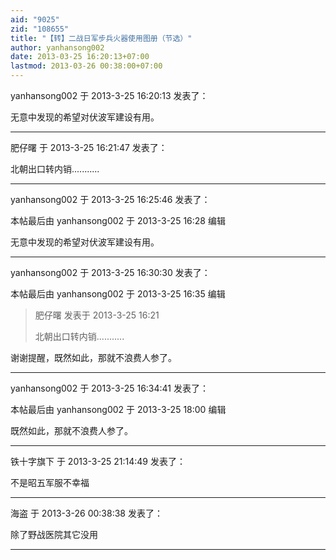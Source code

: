 ```yaml
---
aid: "9025"
zid: "108655"
title: "【转】二战日军步兵火器使用图册（节选）"
author: yanhansong002
date: 2013-03-25 16:20:13+07:00
lastmod: 2013-03-26 00:38:00+07:00
---
```


yanhansong002 于 2013-3-25 16:20:13 发表了：

无意中发现的希望对伏波军建设有用。

---

肥仔曙 于 2013-3-25 16:21:47 发表了：

北朝出口转内销...........

---

yanhansong002 于 2013-3-25 16:25:46 发表了：

本帖最后由 yanhansong002 于 2013-3-25 16:28 编辑

无意中发现的希望对伏波军建设有用。

---

yanhansong002 于 2013-3-25 16:30:30 发表了：

本帖最后由 yanhansong002 于 2013-3-25 16:35 编辑

> 肥仔曙 发表于 2013-3-25 16:21
>
> 北朝出口转内销...........

谢谢提醒，既然如此，那就不浪费人参了。

---

yanhansong002 于 2013-3-25 16:34:41 发表了：

本帖最后由 yanhansong002 于 2013-3-25 18:00 编辑

既然如此，那就不浪费人参了。

---

铁十字旗下 于 2013-3-25 21:14:49 发表了：

不是昭五军服不幸福

---

海盗 于 2013-3-26 00:38:38 发表了：

除了野战医院其它没用

---
